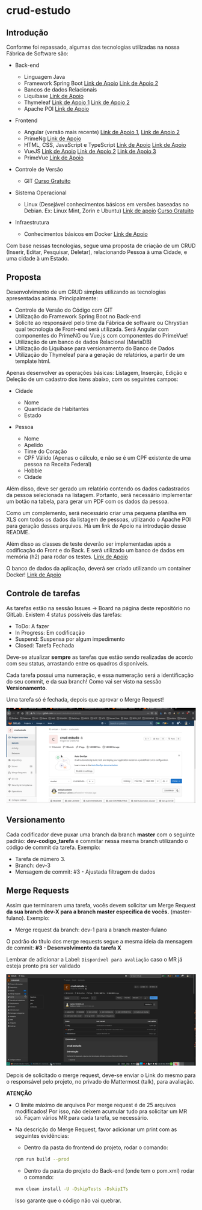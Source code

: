 # crud-estudo

## Introdução

Conforme foi repassado, algumas das tecnologias utilizadas na nossa Fábrica de Software são:

- Back-end
   - Linguagem Java
   - Framework Spring Boot [Link de Apoio](https://www.algaworks.com/meus-cursos/angular-rest-spring-boot) [Link de Apoio 2](https://www.youtube.com/watch?v=bCzsSXE4Jzg&list=PL62G310vn6nFBIxp6ZwGnm8xMcGE3VA5H)
   - Bancos de dados Relacionais
   - Liquibase [Link de Apoio](https://docs.liquibase.com/change-types/community/home.html)
   - Thymeleaf [Link de Apoio 1](https://www.baeldung.com/java-pdf-creation) [Link de Apoio 2](https://kb.itextpdf.com/home/it7kb/ebooks/itext-7-converting-html-to-pdf-with-pdfhtml/chapter-1-hello-html-to-pdf)
   - Apache POI [Link de Apoio](https://www.baeldung.com/java-microsoft-excel)

- Frontend
   - Angular (versão mais recente) [Link de Apoio 1](https://www.algaworks.com/meus-cursos/angular-rest-spring-boot), [Link de Apoio 2](https://www.cod3r.com.br/courses/angular-9-essencial)
   - PrimeNg [Link de Apoio](https://www.primefaces.org/primeng/showcase/#/)   
   - HTML, CSS, JavaScript e TypeScript [Link de Apoio](https://www.youtube.com/watch?v=67ki0t_VWc0&list=PL62G310vn6nGg5OzjxE8FbYDzCs_UqrUs) [Link de Apoio](https://www.cursoemvideo.com/cursos/)
   - VueJS [Link de Apoio](https://www.youtube.com/playlist?list=PLnDvRpP8BnezDglaAvtWgQXzsOmXUuRHL) [Link de Apoio 2](https://www.udemy.com/course/vue-js-3-desenvolvimento-web-moderno-com-vuex-vue-router/) [Link de Apoio 3](https://vueschool.io/lessons/getting-started-with-vue-js-and-the-composition-api)
   - PrimeVue [Link de Apoio](https://www.primefaces.org/primevue/#/setup)
   
- Controle de Versão
   - GIT [Curso Gratuito](https://www.udemy.com/course/git-e-github-para-iniciantes/)

- Sistema Operacional
   - Linux (Desejável conhecimentos básicos em versões baseadas no Debian. Ex: Linux Mint, Zorin e Ubuntu) [Link de apoio](https://www.udemy.com/course/primeiros-passos-no-linux/) [Curso Gratuito](https://www.cursoemvideo.com/curso/linux/)

- Infraestrutura
   - Conhecimentos básicos em Docker [Link de Apoio](https://www.udemy.com/course/curso-docker/)


Com base nessas tecnologias, segue uma proposta de criação de um CRUD (Inserir, Editar, Pesquisar, Deletar), relacionando Pessoa à uma Cidade, e uma cidade à um Estado.

## Proposta

Desenvolvimento de um CRUD simples utilizando as tecnologias apresentadas acima. Principalmente:

- Controle de Versão do Código com GIT
- Utilização do Framework Spring Boot no Back-end
- Solicite ao responsável pelo time da Fábrica de software ou Chrystian qual tecnologia de Front-end será utilizada. Será Angular com componentes do PrimeNG ou Vue.js com componentes do PrimeVue!
- Utilização de um banco de dados Relacional (MariaDB)
- Utilização do Liquibase para versionamento do Banco de Dados
- Utilização do Thymeleaf para a geração de relatórios, a partir de um template html.

Apenas desenvolver as operações básicas: Listagem, Inserção, Edição e Deleção de um cadastro dos itens abaixo, com os seguintes campos:

- Cidade
    - Nome
    - Quantidade de Habitantes
    - Estado

- Pessoa
    - Nome
    - Apelido
    - Time do Coração
    - CPF Válido (Apenas o cálculo, e não se é um CPF existente de uma pessoa na Receita Federal)
    - Hobbie
    - Cidade

Além disso, deve ser gerado um relatório contendo os dados cadastrados da pessoa selecionada na listagem. Portanto, será necessário implementar um botão na tabela, para gerar um PDF com os dados da pessoa. 

Como um complemento, será necessário criar uma pequena planilha em XLS com todos os dados da listagem de pessoas, utilizando o Apache POI para geração desses arquivos.
Há um link de Apoio na introdução desse README.

Além disso as classes de teste deverão ser implementadas após a codificação do Front e do Back. E será utilizado um banco de dados em memória (h2) para rodar os testes.
[Link de Apoio](https://www.baeldung.com/spring-testing-separate-data-source)

O banco de dados da aplicação, deverá ser criado utilizando um container Docker!
[Link de Apoio](https://onexlab-io.medium.com/docker-compose-mariadb-5eb7a37426a2)


## Controle de tarefas

As tarefas estão na sessão Issues -> Board na página deste repositório no GitLab. Existem 4 status possíveis das tarefas:

- ToDo: A fazer
- In Progress: Em codificação
- Suspend: Suspensa por algum impedimento
- Closed: Tarefa Fechada

Deve-se atualizar **sempre** as tarefas que estão sendo realizadas de acordo com seu status, arrastando entre os quadros disponíveis.

Cada tarefa possui uma numeração, e essa numeração será a identificação do seu commit, e da sua branch! Como vai ser visto na sessão **Versionamento**.

Uma tarefa só é fechada, depois que aprovar o Merge Request!

![kanbam de tarefas](./img/issues.gif)

## Versionamento

Cada codificador deve puxar uma branch da branch **master** com o seguinte padrão: **dev-codigo_tarefa** e commitar nessa mesma branch utilizando o código de commit da tarefa. Exemplo:

- Tarefa de número 3.
- Branch: dev-3
- Mensagem de commit: #3 - Ajustada filtragem de dados


## Merge Requests

Assim que terminarem uma tarefa, vocês devem solicitar um Merge Request **da sua branch dev-X para a branch master específica de vocẽs.** (master-fulano). Exemplo:

- Merge request da branch: dev-1 para a branch master-fulano

O padrão do título dos merge requests segue a mesma ideia da mensagem de commit: **#3 - Desenvolvimento da tarefa X**

Lembrar de adicionar a Label: `Disponível para avaliação` caso o MR já esteja pronto pra ser validado

![Merge Request](./img/merge-request.gif)

Depois de solicitado o merge request, deve-se enviar o Link do mesmo para o responsável pelo projeto, no privado do Mattermost (talk), para avaliação.

**ATENÇÂO**

- O limite máximo de arquivos Por merge request é de 25 arquivos modificados! Por isso, não deixem acumular tudo pra solicitar um MR só. Façam vários MR para cada tarefa, se necessário.

- Na descrição do Merge Request, favor adicionar um print com as seguintes evidências:

    - Dentro da pasta do frontend do projeto, rodar o comando:  
    ```bash
    npm run build --prod
    ```
    - Dentro da pasta do projeto do Back-end (onde tem o pom.xml) rodar o comando: 
    ```bash
    mvn clean install -U -DskipTests -DskipITs
    ```
    Isso garante que o código não vai quebrar.

    








    
